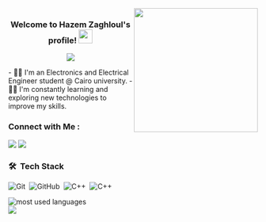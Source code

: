 
<img width="250" align="right" src="https://c.tenor.com/_DOBjnGspYAAAAAM/code-coding.gif">

<h3 align="center">
  Welcome to Hazem Zaghloul's profile!
  <img src="https://media.giphy.com/media/hvRJCLFzcasrR4ia7z/giphy.gif" width="28">
</h3>

<!-- Typing SVG by DenverCoder1 - https://github.com/DenverCoder1/readme-typing-svg -->
<p align="center">
  <a href="https://github.com/DenverCoder1/readme-typing-svg"><img src="https://readme-typing-svg.herokuapp.com/?lines=Full-stack%20web%20developer;Always%20learning%20new%20things&font=Fira%20Code&center=true&width=440&height=45&color=f75c7e&vCenter=true&size=22"></a>
</p> 
- 👷‍♂️ I'm an Electronics and Electrical Engineer student @ Cairo university.                                                                                                         
- 👨‍💻 I'm constantly learning and exploring new technologies to improve my skills.

### Connect with Me :

<a href="https://www.linkedin.com/in/hazem-zaghloul%F0%9F%87%B5%F0%9F%87%B8-5481a9304/" target="_blank"><img src="https://img.shields.io/badge/-Hazem%20Zaghloul-0077B5?style=for-the-badge&logo=Linkedin&logoColor=white"/></a>
<a href="https://www.facebook.com/profile.php?id=100007136554897" target="_blank"><img src="https://img.shields.io/badge/-Hazem%20Zaghloul-0077B5?style=for-the-badge&logo=Facebook&logoColor=white"/></a>


### 🛠 &nbsp;Tech Stack
![Git](https://img.shields.io/badge/-Git-05122A?style=flat&logo=git)&nbsp;
![GitHub](https://img.shields.io/badge/-GitHub-05122A?style=flat&logo=github)&nbsp;
![C++](https://img.shields.io/badge/-C%2B%2B-05122A?style=flat&logo=C%2B%2B&logoColor=blue)&nbsp;
![C++](https://img.shields.io/badge/-C-05122A?style=flat&logo=C&logoColor=blue)&nbsp;


<img align="left" src="https://github-readme-stats.vercel.app/api/top-langs?username=yousefdergham&show_icons=true&locale=en&layout=compact&theme=radical" alt="most used languages" />
<br>
<a href="https://komarev.com/ghpvc/?username=yousefdergham&style=for-the-badge">
    <img src="https://komarev.com/ghpvc/?username=yousefdergham&style=for-the-badge">
</a>

